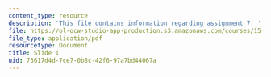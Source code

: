 ```yaml
---
content_type: resource
description: 'This file contains information regarding assignment 7. '
file: https://ol-ocw-studio-app-production.s3.amazonaws.com/courses/15-783j-product-design-and-development-spring-2006/73617d4d7ce70b8c42f697a7bd44067a_sample_assignm_7.pdf
file_type: application/pdf
resourcetype: Document
title: Slide 1
uid: 73617d4d-7ce7-0b8c-42f6-97a7bd44067a
---
```

